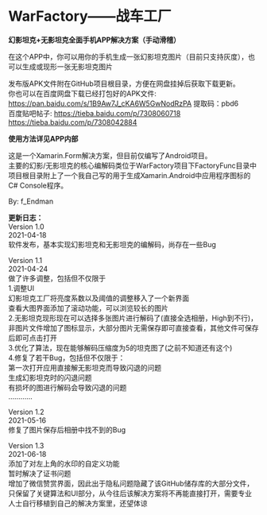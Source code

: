 # WarFactory——战车工厂
 **幻影坦克+无影坦克全面手机APP解决方案（手动滑稽）**  
 
在这个APP中，你可以用你的手机生成一张幻影坦克图片（目前只支持灰度），也可以生成或现形一张无影坦克图片  

发布版APK文件附在GitHub项目根目录，方便在网盘挂掉后获取下载更新。  
你也可以在百度网盘下载已经打包好的APK文件: https://pan.baidu.com/s/1B9Aw7J_cKA6W5GwNodRzPA 提取码：pbd6   
百度贴吧帖子: https://tieba.baidu.com/p/7308060718 https://tieba.baidu.com/p/7308042884  

**使用方法详见APP内部**  

这是一个Xamarin.Form解决方案，但目前仅编写了Android项目。  
主要的幻影/无影坦克的核心编解码类位于WarFactory项目下FactoryFunc目录中  
项目根目录附上了一个我自己写的用于生成Xamarin.Android中应用程序图标的C# Console程序。  

By: f_Endman

**更新日志：**  
Version 1.0  
2021-04-18  
    软件发布，基本实现幻影坦克和无影坦克的编解码，尚存在一些Bug  

Version 1.1  
2021-04-24  
    做了许多调整，包括但不仅限于  
    1.调整UI  
        幻影坦克工厂将亮度系数以及阈值的调整移入了一个新界面  
        查看大图界面添加了滚动功能，可以浏览较长的图片  
    2.无影坦克现形现在可以选择多张图片进行解码了(直接全选相册，High到不行)，非图片文件增加了图标显示，大部分图片无需保存即可直接查看，其他文件可保存后即可点击打开  
    3.优化了算法，现在能够解码压缩度为5的坦克图了(之前不知道还有这个)  
    4.修复了若干Bug，包括但不仅限于：  
        第一次打开应用直接解无影坦克而导致闪退的问题  
        生成幻影坦克时的闪退问题  
        有损坏的图进行解码会导致闪退的问题  
        …………  

Version 1.2  
2021-05-16  
    修复了图片保存后相册中找不到的Bug  

Version 1.3  
2021-06-18  
    添加了对左上角的水印的自定义功能  
    暂时解决了证书问题  
    增加了微信赞赏界面，因此出于隐私问题隐藏了该GitHub储存库的大部分文件，只保留了关键算法和UI部分，从今往后该解决方案将不再能直接打开，需要专业人士自行移植到自己的解决方案里，还望体谅  